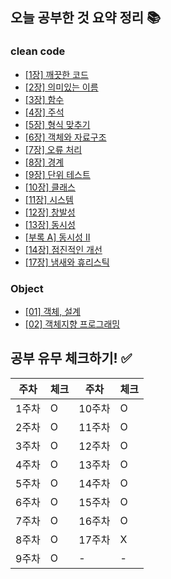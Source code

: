## 오늘 공부한 것 요약 정리 📚
### clean code
- [[1장] 깨끗한 코드](https://delicious-polyester-fd5.notion.site/1-ae8862594970472f80f98134b69f09ba)
- [[2장] 의미있는 이름](https://delicious-polyester-fd5.notion.site/2-185ccb5abc5845b39a4fc7fa0ecde3c7)
- [[3장] 함수](https://delicious-polyester-fd5.notion.site/3-262058f6b39849759b10d70106ff92be)
- [[4장] 주석](https://delicious-polyester-fd5.notion.site/4-2da84b9df729438c966c998a37d9583e)
- [[5장] 형식 맞추기](https://delicious-polyester-fd5.notion.site/5-80a93795958c417aae77d1b2f6e3bf6f)
- [[6장] 객체와 자료구조](https://delicious-polyester-fd5.notion.site/6-c15b8b5235224c8daca9196cbb8d4667)
- [[7장] 오류 처리](https://delicious-polyester-fd5.notion.site/7-581e5048d2cf4ec6936425581f625f96)
- [[8장] 경계](https://delicious-polyester-fd5.notion.site/8-80599d5c1ff94a789a1735d4c7a697a1)
- [[9장] 단위 테스트](https://delicious-polyester-fd5.notion.site/9-51c1d811fa934321856b27bfaaca166b)
- [[10장] 클래스](https://delicious-polyester-fd5.notion.site/10-9a33b35140de466e973cc963a25ba741)
- [[11장] 시스템](https://delicious-polyester-fd5.notion.site/11-bde4d880eff549458e520b44f5c34b7b)
- [[12장] 창발성](https://delicious-polyester-fd5.notion.site/12-549acf5e9f3940b387f161505d17540d)
- [[13장] 동시성](https://delicious-polyester-fd5.notion.site/13-cf56758386d34b279686eff6b13a1720)
- [[부록 A] 동시성 II](https://delicious-polyester-fd5.notion.site/A-2-5707c480430d4441bdf3d9ed5b962bc9)
- [[14장] 점진적인 개선](https://delicious-polyester-fd5.notion.site/14-8f04ebd314df4b70a98bf5fcfc0a21c6)
- [[17장] 냄새와 휴리스틱](https://delicious-polyester-fd5.notion.site/17-89e69fab6ce04be2873990965a7689f5)

### Object
- [[01] 객체, 설계](https://delicious-polyester-fd5.notion.site/01-f1e4381e47b94f5ea7cd01060d219ecb)
- [[02] 객체지향 프로그래밍](https://delicious-polyester-fd5.notion.site/02-a69ede1b8dcf49e0b15969741d33c2ad)


## 공부 유무 체크하기! ✅
| 주차 | 체크 | 주차 | 체크 |
| --- | --- | --- | --- |
| 1주차 | O | 10주차 | O |
| 2주차 | O | 11주차 | O |
| 3주차 | O | 12주차 | O |
| 4주차 | O | 13주차 | O |
| 5주차 | O | 14주차 | O |
| 6주차 | O | 15주차 | O |
| 7주차 | O | 16주차 | O |
| 8주차 | O | 17주차 | X |
| 9주차 | O | - | - |
